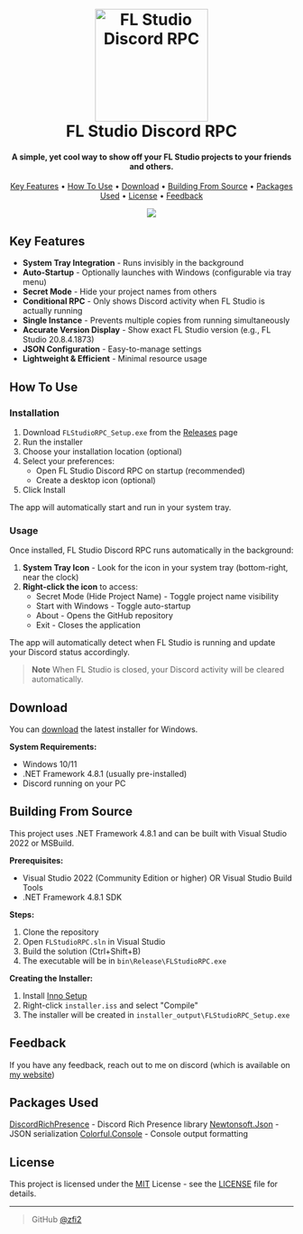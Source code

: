 <h1 align="center">
  <br>
  <a href="https://github.com/zfi2/FL-Studio-Discord-RPC"><img src="https://raw.githubusercontent.com/zfi2/FL-Studio-Discord-RPC/refs/heads/main/FLStudioRPC.ico" alt="FL Studio Discord RPC" width="200"></a>
  <br>
  FL Studio Discord RPC
  <br>
</h1>

<h4 align="center">A simple, yet cool way to show off your FL Studio projects to your friends and others.</h4>

<p align="center">
  <a href="#key-features">Key Features</a> •
  <a href="#how-to-use">How To Use</a> •
  <a href="#download">Download</a> •
  <a href="#building-from-source">Building From Source</a> •
  <a href="#packages-used">Packages Used</a> •
  <a href="#license">License</a> •
  <a href="#feedback">Feedback</a>
</p>

<p align="center"><img src="https://i.imgur.com/viJFFoI.png"></p>

## Key Features

* **System Tray Integration** - Runs invisibly in the background
* **Auto-Startup** - Optionally launches with Windows (configurable via tray menu)
* **Secret Mode** - Hide your project names from others
* **Conditional RPC** - Only shows Discord activity when FL Studio is actually running
* **Single Instance** - Prevents multiple copies from running simultaneously
* **Accurate Version Display** - Show exact FL Studio version (e.g., FL Studio 20.8.4.1873)
* **JSON Configuration** - Easy-to-manage settings
* **Lightweight & Efficient** - Minimal resource usage

## How To Use

### Installation

1. Download `FLStudioRPC_Setup.exe` from the [Releases](https://github.com/zfi2/FL-Studio-Discord-RPC/releases) page
2. Run the installer
3. Choose your installation location (optional)
4. Select your preferences:
   - Open FL Studio Discord RPC on startup (recommended)
   - Create a desktop icon (optional)
5. Click Install

The app will automatically start and run in your system tray.

### Usage

Once installed, FL Studio Discord RPC runs automatically in the background:

1. **System Tray Icon** - Look for the icon in your system tray (bottom-right, near the clock)
2. **Right-click the icon** to access:
   - Secret Mode (Hide Project Name) - Toggle project name visibility
   - Start with Windows - Toggle auto-startup
   - About - Opens the GitHub repository
   - Exit - Closes the application

The app will automatically detect when FL Studio is running and update your Discord status accordingly.

> **Note**
> When FL Studio is closed, your Discord activity will be cleared automatically.

## Download

You can [download](https://github.com/zfi2/FL-Studio-Discord-RPC/releases) the latest installer for Windows.

**System Requirements:**
- Windows 10/11
- .NET Framework 4.8.1 (usually pre-installed)
- Discord running on your PC

## Building From Source

This project uses .NET Framework 4.8.1 and can be built with Visual Studio 2022 or MSBuild.

**Prerequisites:**
- Visual Studio 2022 (Community Edition or higher) OR Visual Studio Build Tools
- .NET Framework 4.8.1 SDK

**Steps:**
1. Clone the repository
2. Open `FLStudioRPC.sln` in Visual Studio
3. Build the solution (Ctrl+Shift+B)
4. The executable will be in `bin\Release\FLStudioRPC.exe`

**Creating the Installer:**
1. Install [Inno Setup](https://jrsoftware.org/isdl.php)
2. Right-click `installer.iss` and select "Compile"
3. The installer will be created in `installer_output\FLStudioRPC_Setup.exe`

## Feedback

If you have any feedback, reach out to me on discord (which is available on [my website](https://lain.ovh/))

## Packages Used

[DiscordRichPresence](https://github.com/Lachee/discord-rpc-csharp) - Discord Rich Presence library
[Newtonsoft.Json](https://github.com/JamesNK/Newtonsoft.Json) - JSON serialization
[Colorful.Console](https://github.com/tomakita/Colorful.Console) - Console output formatting

## License

This project is licensed under the [MIT](https://opensource.org/license/mit/) License - see the [LICENSE](LICENSE) file for details.

---

> GitHub [@zfi2](https://github.com/zfi2)
